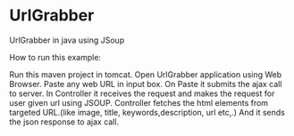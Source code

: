 UrlGrabber
==========
UrlGrabber in java using JSoup

How to run this example:

Run this maven project in tomcat.
Open UrlGrabber application using Web Browser.
Paste any web URL in input box.
On Paste it submits the ajax call to server.
In Controller it receives the request and makes the request for user given url using JSOUP.
Controller fetches the html elements from targeted URL.(like image, title, keywords,description, url etc,.) 
And it sends the json response to ajax call.

